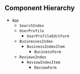 ## Component Hierarchy

* `App`
  * `SearchIndex`
  * `UserProfile`
    * `UserProfileEditForm`
  * `BusinessesIndex`
    * `BusinessIndexItem`
      * `BusinessForm`
  * `ReviewsIndex`
    * `ReviewIndexItem`
      * `ReviewForm`
